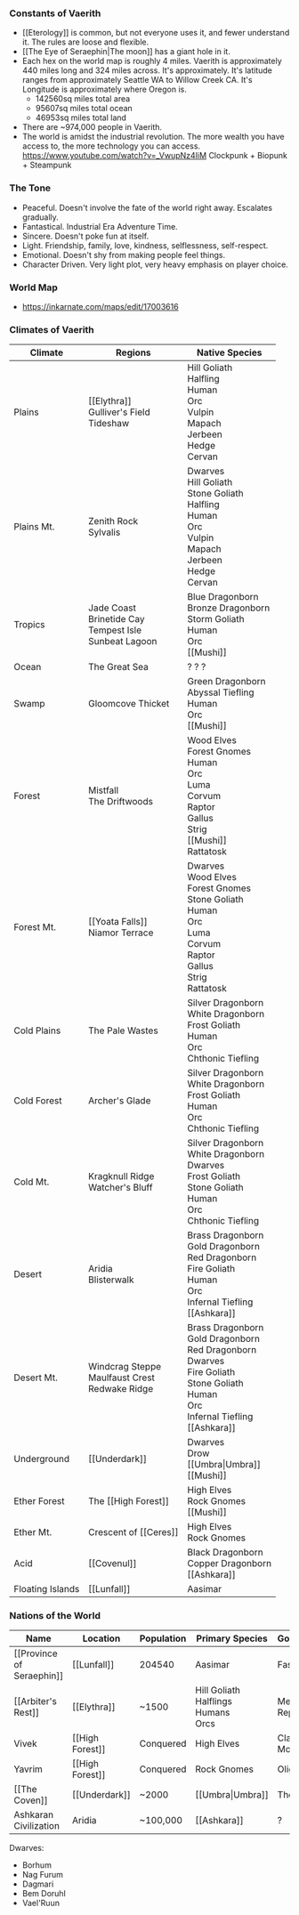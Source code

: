 ### Constants of Vaerith
- [[Eterology]] is common, but not everyone uses it, and fewer understand it. The rules are loose and flexible.
- [[The Eye of Seraephin|The moon]] has a giant hole in it.
- Each hex on the world map is roughly 4 miles. Vaerith is approximately 440 miles long and 324 miles across. It's approximately. It's latitude ranges from approximately Seattle WA to Willow Creek CA. It's Longitude is approximately where Oregon is.
	- 142560sq miles total area
	- 95607sq miles total ocean
	- 46953sq miles total land
- There are ~974,000 people in Vaerith. 
- The world is amidst the industrial revolution. The more wealth you have access to, the more technology you can access. 
https://www.youtube.com/watch?v=_VwupNz4IiM
Clockpunk + Biopunk + Steampunk

### The Tone
- Peaceful. Doesn't involve the fate of the world right away. Escalates gradually.
- Fantastical. Industrial Era Adventure Time.
- Sincere. Doesn't poke fun at itself.
- Light. Friendship, family, love, kindness, selflessness, self-respect.
- Emotional. Doesn't shy from making people feel things.
- Character Driven. Very light plot, very heavy emphasis on player choice.

### World Map
- https://inkarnate.com/maps/edit/17003616

### Climates of Vaerith

| Climate          | Regions                                                       | Native Species                                                                                                                                        |
| ---------------- | ------------------------------------------------------------- | ----------------------------------------------------------------------------------------------------------------------------------------------------- |
| Plains           | [[Elythra]]<br>Gulliver's Field<br>Tideshaw                   | Hill Goliath<br>Halfling<br>Human<br>Orc<br>Vulpin<br>Mapach<br>Jerbeen<br>Hedge<br>Cervan                                                            |
| Plains Mt.       | Zenith Rock<br>Sylvalis                                       | Dwarves<br>Hill Goliath<br>Stone Goliath<br>Halfling<br>Human<br>Orc<br>Vulpin<br>Mapach<br>Jerbeen<br>Hedge<br>Cervan                                |
| Tropics          | Jade Coast<br>Brinetide Cay<br>Tempest Isle<br>Sunbeat Lagoon | Blue Dragonborn<br>Bronze Dragonborn<br>Storm Goliath<br>Human<br>Orc<br>[[Mushi]]                                                                    |
| Ocean            | The Great Sea                                                 | ? ? ?                                                                                                                                                 |
| Swamp            | Gloomcove Thicket                                             | Green Dragonborn<br>Abyssal Tiefling<br>Human<br>Orc<br>[[Mushi]]                                                                                     |
| Forest           | Mistfall<br>The Driftwoods                                    | Wood Elves<br>Forest Gnomes<br>Human<br>Orc<br>Luma<br>Corvum<br>Raptor<br>Gallus<br>Strig<br>[[Mushi]]<br>Rattatosk                                  |
| Forest Mt.       | [[Yoata Falls]]<br>Niamor Terrace                                 | Dwarves<br>Wood Elves<br>Forest Gnomes<br>Stone Goliath<br>Human<br>Orc<br>Luma<br>Corvum<br>Raptor<br>Gallus<br>Strig<br>Rattatosk                   |
| Cold Plains      | The Pale Wastes                                               | Silver Dragonborn<br>White Dragonborn<br>Frost Goliath<br>Human<br>Orc<br>Chthonic Tiefling                                                           |
| Cold Forest      | Archer's Glade                                                | Silver Dragonborn<br>White Dragonborn<br>Frost Goliath<br>Human<br>Orc<br>Chthonic Tiefling                                                           |
| Cold Mt.         | Kragknull Ridge<br>Watcher's Bluff                            | Silver Dragonborn<br>White Dragonborn<br>Dwarves<br>Frost Goliath<br>Stone Goliath<br>Human<br>Orc<br>Chthonic Tiefling                               |
| Desert           | Aridia<br>Blisterwalk                                         | Brass Dragonborn<br>Gold Dragonborn<br>Red Dragonborn<br>Fire Goliath<br>Human<br>Orc<br>Infernal Tiefling<br>[[Ashkara]]                             |
| Desert Mt.       | Windcrag Steppe<br>Maulfaust Crest<br>Redwake Ridge           | Brass Dragonborn<br>Gold Dragonborn<br>Red Dragonborn<br>Dwarves<br>Fire Goliath<br>Stone Goliath<br>Human<br>Orc<br>Infernal Tiefling<br>[[Ashkara]] |
| Underground      | [[Underdark]]                                                 | Dwarves<br>Drow<br>[[Umbra\|Umbra]]<br>[[Mushi]]                                                                                                      |
| Ether Forest     | The [[High Forest]]                                           | High Elves<br>Rock Gnomes<br>[[Mushi]]                                                                                                                |
| Ether Mt.        | Crescent of [[Ceres]]                                         | High Elves<br>Rock Gnomes                                                                                                                             |
| Acid             | [[Covenul]]                                                   | Black Dragonborn<br>Copper Dragonborn<br>[[Ashkara]]                                                                                                  |
| Floating Islands | [[Lunfall]]                                                   | Aasimar                                                                                                                                               |

### Nations of the World

| Name                      | Location        | Population | Primary Species                             | Government            | Eterologist% |
| ------------------------- | --------------- | ---------- | ------------------------------------------- | --------------------- | ------------ |
| [[Province of Seraephin]] | [[Lunfall]]     | 204540     | Aasimar                                     | Fascist               | 50%          |
| [[Arbiter's Rest]]        | [[Elythra]]     | ~1500      | Hill Goliath<br>Halflings<br>Humans<br>Orcs | Merchant<br>Republic  | 5%           |
| Vivek                     | [[High Forest]] | Conquered  | High Elves                                  | Classical<br>Monarchy | 33%          |
| Yavrim                    | [[High Forest]] | Conquered  | Rock Gnomes                                 | Oligarchy             | 33%          |
| [[The Coven]]             | [[Underdark]]   | ~2000      | [[Umbra\|Umbra]]                            | Theocracy             | 100%         |
| Ashkaran Civilization     | Aridia          | ~100,000   | [[Ashkara]]                                     | ?                     | 5%           |

Dwarves:
- Borhum
- Nag Furum
- Dagmari
- Bem Doruhl
- Vael'Ruun


